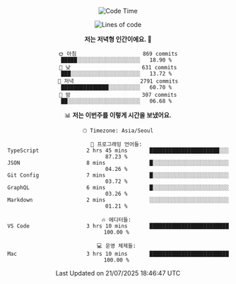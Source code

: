 <div align='center'>
 
<!--START_SECTION:waka-->
![Code Time](http://img.shields.io/badge/Code%20Time-4%2C497%20hrs%205%20mins-blue)

![Lines of code](https://img.shields.io/badge/%EC%A0%80%EB%8A%94%20%EC%97%AC%ED%83%9C%EA%B9%8C%EC%A7%80%20-1.9%20million%20%EC%A4%84%EC%9D%98%20%EC%BD%94%EB%93%9C%EB%A5%BC%20%EC%9E%91%EC%84%B1%ED%96%88%EC%96%B4%EC%9A%94.-blue)

**저는 저녁형 인간이에요. 🦉** 

```text
🌞 아침                     869 commits         █████░░░░░░░░░░░░░░░░░░░░   18.90 % 
🌆 낮　                     631 commits         ███░░░░░░░░░░░░░░░░░░░░░░   13.72 % 
🌃 저녁                     2791 commits        ███████████████░░░░░░░░░░   60.70 % 
🌙 밤　                     307 commits         ██░░░░░░░░░░░░░░░░░░░░░░░   06.68 % 
```


📊 **저는 이번주를 이렇게 시간을 보냈어요.** 

```text
🕑︎ Timezone: Asia/Seoul

💬 프로그래밍 언어들: 
TypeScript               2 hrs 45 mins       ██████████████████████░░░   87.23 % 
JSON                     8 mins              █░░░░░░░░░░░░░░░░░░░░░░░░   04.26 % 
Git Config               7 mins              █░░░░░░░░░░░░░░░░░░░░░░░░   03.72 % 
GraphQL                  6 mins              █░░░░░░░░░░░░░░░░░░░░░░░░   03.26 % 
Markdown                 2 mins              ░░░░░░░░░░░░░░░░░░░░░░░░░   01.21 % 

🔥 에디터들: 
VS Code                  3 hrs 10 mins       █████████████████████████   100.00 % 

💻 운영 체제들: 
Mac                      3 hrs 10 mins       █████████████████████████   100.00 % 
```


 Last Updated on 21/07/2025 18:46:47 UTC
<!--END_SECTION:waka-->
 </div>
<!---
Emewjin/Emewjin is a ✨ special ✨ repository because its `README.md` (this file) appears on your GitHub profile.
You can click the Preview link to take a look at your changes.
--->
